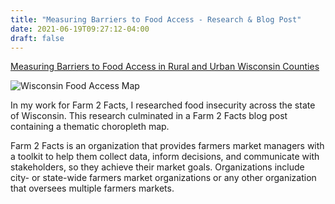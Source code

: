 ```yaml
---
title: "Measuring Barriers to Food Access - Research & Blog Post"
date: 2021-06-19T09:27:12-04:00
draft: false
---
```


[Measuring Barriers to Food Access in Rural and Urban Wisconsin Counties](https://farm2facts.org/measuring-barriers-to-food-access-in-rural-and-urban-wisconsin-counties/)

![Wisconsin Food Access Map](/img/wisconsin_food_access_map.png)

In my work for Farm 2 Facts, I researched food insecurity across the state of Wisconsin. This research culminated in a Farm 2 Facts blog post containing a thematic choropleth map.

Farm 2 Facts is an organization that provides farmers market managers with a toolkit to help them collect data, inform decisions, and communicate with stakeholders, so they achieve their market goals. Organizations include city- or state-wide farmers market organizations or any other organization that oversees multiple farmers markets.

